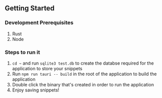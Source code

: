 ## Getting Started

### Development Prerequisites

1. Rust
2. Node

### Steps to run it

1. `cd ~` and run `sqlite3 test.db` to create the databse required for the application to store your snippets
2. Run `npm run tauri -- build` in the root of the application to build the application
3. Double click the binary that's created in order to run the application
4. Enjoy saving snippets!
